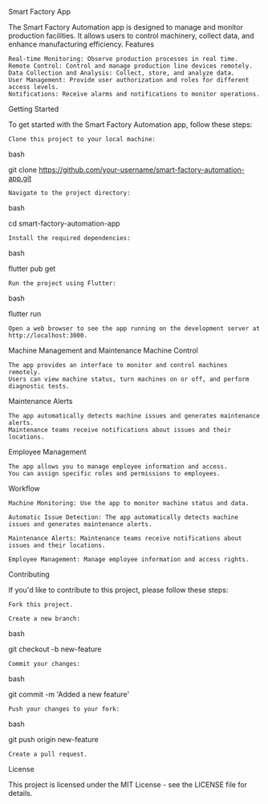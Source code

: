 Smart Factory  App

The Smart Factory Automation app is designed to manage and monitor production facilities. It allows users to control machinery, collect data, and enhance manufacturing efficiency.
Features

    Real-time Monitoring: Observe production processes in real time.
    Remote Control: Control and manage production line devices remotely.
    Data Collection and Analysis: Collect, store, and analyze data.
    User Management: Provide user authorization and roles for different access levels.
    Notifications: Receive alarms and notifications to monitor operations.

Getting Started

To get started with the Smart Factory Automation app, follow these steps:

    Clone this project to your local machine:

bash

git clone https://github.com/your-username/smart-factory-automation-app.git

    Navigate to the project directory:

bash

cd smart-factory-automation-app

    Install the required dependencies:

bash

flutter pub get

    Run the project using Flutter:

bash

flutter run

    Open a web browser to see the app running on the development server at http://localhost:3000.

Machine Management and Maintenance
Machine Control

    The app provides an interface to monitor and control machines remotely.
    Users can view machine status, turn machines on or off, and perform diagnostic tests.

Maintenance Alerts

    The app automatically detects machine issues and generates maintenance alerts.
    Maintenance teams receive notifications about issues and their locations.

Employee Management

    The app allows you to manage employee information and access.
    You can assign specific roles and permissions to employees.

Workflow

    Machine Monitoring: Use the app to monitor machine status and data.

    Automatic Issue Detection: The app automatically detects machine issues and generates maintenance alerts.

    Maintenance Alerts: Maintenance teams receive notifications about issues and their locations.

    Employee Management: Manage employee information and access rights.

Contributing

If you'd like to contribute to this project, please follow these steps:

    Fork this project.

    Create a new branch:

bash

git checkout -b new-feature

    Commit your changes:

bash

git commit -m 'Added a new feature'

    Push your changes to your fork:

bash

git push origin new-feature

    Create a pull request.

License

This project is licensed under the MIT License - see the LICENSE file for details.
